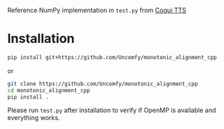 Reference NumPy implementation in `test.py` from [Coqui TTS](https://github.com/coqui-ai/TTS)

# Installation

```bash
pip install git+https://github.com/Uncomfy/monotonic_alignment_cpp
```
or
```bash
git clone https://github.com/Uncomfy/monotonic_alignment_cpp
cd monotonic_alignment_cpp
pip install .
```

Please run `test.py` after installation to verify if OpenMP is available and everything works.
